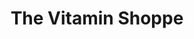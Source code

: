 ---
title: "The Vitamin Shoppe"
url: /chicago/the-vitamin-shoppe-north-milwaukee-avenue/
shop: Nahrungsergänzung
---